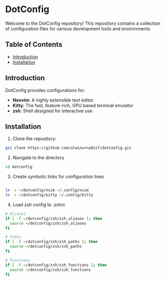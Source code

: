 
# DotConfig

Welcome to the DotConfig repository! This repository contains a collection of configuration files for various development tools and environments.

## Table of Contents

- [Introduction](#introduction)
- [Installation](#installation)

## Introduction

DotConfig provides configurations for:

- **Neovim**: A highly extensible text editor.
- **Kitty**: The fast, feature-rich, GPU based terminal emulator
- **zsh**: Shell designed for interactive use

## Installation

1. Clone the repository:

```bash
git clone https://github.com/alwinurnadzif/dotconfig.git
```

2. Navigate to the directory 

```bash
cd dotconfig
```

3. Create symbolic links for configuration lines 
```bash 

ln -s ~/dotconfig/nvim ~/.config/nvim
ln -s ~/dotconfig/kitty ~/.config/kitty
```

4. Load zsh config to .zshrc 

```bash 
# Aliases
if [ -f ~/dotconfig/zsh/zsh_aliases ]; then 
  source ~/dotconfig/zsh/zsh_aliases
fi

# Paths
if [ -f ~/dotconfig/zsh/zsh_paths ]; then 
  source ~/dotconfig/zsh/zsh_paths
fi

# Functions 
if [ -f ~/dotconfig/zsh/zsh_functions ]; then 
  source ~/dotconfig/zsh/zsh_functions
fi

```

